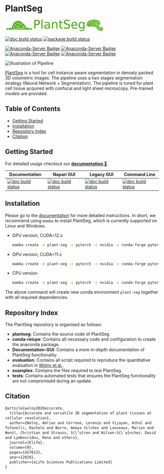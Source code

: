 # PlantSeg  <!-- omit in toc -->

![alt text](docs/logos/logo.png)

[![doc build status](https://github.com/kreshuklab/plant-seg/actions/workflows/build-deploy-book.yml/badge.svg)](https://github.com/kreshuklab/plant-seg/actions/workflows/build-deploy-book.yml)
[![package build status](https://github.com/kreshuklab/plant-seg/actions/workflows/build-deploy-on-conda.yml/badge.svg)](https://github.com/kreshuklab/plant-seg/actions/workflows/build-deploy-on-conda.yml)

[![Anaconda-Server Badge](https://anaconda.org/conda-forge/plant-seg/badges/version.svg)](https://anaconda.org/conda-forge/plant-seg)
[![Anaconda-Server Badge](https://anaconda.org/conda-forge/plant-seg/badges/latest_release_date.svg)](https://anaconda.org/conda-forge/plant-seg)
[![Anaconda-Server Badge](https://anaconda.org/conda-forge/plant-seg/badges/downloads.svg)](https://anaconda.org/conda-forge/plant-seg)
[![Anaconda-Server Badge](https://anaconda.org/conda-forge/plant-seg/badges/license.svg)](https://anaconda.org/conda-forge/plant-seg)

![Illustration of Pipeline](../assets/images/main_figure_nologo.png)

[PlantSeg](plantseg) is a tool for cell instance aware segmentation in densely packed 3D volumetric images.
The pipeline uses a two stages segmentation strategy (Neural Network + Segmentation).
The pipeline is tuned for plant cell tissue acquired with confocal and light sheet microscopy.
Pre-trained models are provided.

## Table of Contents  <!-- omit in toc -->

- [Getting Started](#getting-started)
- [Installation](#installation)
- [Repository Index](#repository-index)
- [Citation](#citation)

## Getting Started

For detailed usage checkout our [**documentation** 📖](https://kreshuklab.github.io/plant-seg/).

| Documentation                                                                                                       | Napari GUI                                                                                                                                              | Legacy GUI                                                                                                                                          | Command Line                                                                                                                                     |
| ------------------------------------------------------------------------------------------------------------------- | ------------------------------------------------------------------------------------------------------------------------------------------------------- | --------------------------------------------------------------------------------------------------------------------------------------------------- | ------------------------------------------------------------------------------------------------------------------------------------------------ |
| [![doc build status](https://img.shields.io/badge/Documentation-Home-blue)](https://kreshuklab.github.io/plant-seg/) | [![doc build status](https://img.shields.io/badge/Documentation-GUI-blue)](https://kreshuklab.github.io/plant-seg/chapters/plantseg_interactive_napari/) | [![doc build status](https://img.shields.io/badge/Documentation-Lecagy-blue)](https://kreshuklab.github.io/plant-seg/chapters/plantseg_classic_gui/) | [![doc build status](https://img.shields.io/badge/Documentation-CLI-blue)](https://kreshuklab.github.io/plant-seg/chapters/plantseg_classic_cli/) |

## Installation

Please go to the [documentation](https://kreshuklab.github.io/plant-seg/chapters/getting_started/installation.html) for more detailed instructions. In short, we recommend using `mamba` to install PlantSeg, which is currently supported on Linux and Windows.

* GPU version, CUDA=12.x

    ```bash
    mamba create -n plant-seg -c pytorch -c nvidia -c conda-forge pytorch pytorch-cuda=12.1 pyqt plant-seg
    ```

* GPU version, CUDA=11.x

    ```bash
    mamba create -n plant-seg -c pytorch -c nvidia -c conda-forge pytorch pytorch-cuda=11.8 pyqt plant-seg
    ```

* CPU version

    ```bash
    mamba create -n plant-seg -c pytorch -c nvidia -c conda-forge pytorch cpuonly pyqt plant-seg
    ```

The above command will create new conda environment `plant-seg` together with all required dependencies.

## Repository Index

The PlantSeg repository is organised as follows:

* **plantseg**: Contains the source code of PlantSeg.
* **conda-reicpe**: Contains all necessary code and configuration to create the anaconda package.
* **Documentation-GUI**: Contains a more in-depth documentation of PlantSeg functionality.
* **evaluation**: Contains all script required to reproduce the quantitative evaluation in
[Wolny et al.](https://doi.org/10.7554/eLife.57613).
* **examples**: Contains the files required to test PlantSeg.
* **tests**: Contains automated tests that ensures the PlantSeg functionality are not compromised during an update.

## Citation

```text
@article{wolny2020accurate,
  title={Accurate and versatile 3D segmentation of plant tissues at cellular resolution},
  author={Wolny, Adrian and Cerrone, Lorenzo and Vijayan, Athul and Tofanelli, Rachele and Barro, Amaya Vilches and Louveaux, Marion and Wenzl, Christian and Strauss, S{\"o}ren and Wilson-S{\'a}nchez, David and Lymbouridou, Rena and others},
  journal={Elife},
  volume={9},
  pages={e57613},
  year={2020},
  publisher={eLife Sciences Publications Limited}
}
```
